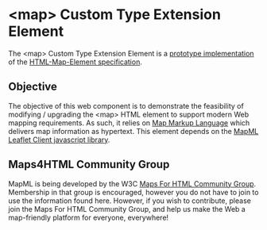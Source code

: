 # &lt;map&gt; Custom Type Extension Element

The &lt;map&gt; Custom Type Extension Element is a [prototype implementation](http://maps4html.github.io/Map-Custom-Element/) of the [HTML-Map-Element specification](http://maps4html.github.io/HTML-Map-Element/).

## Objective

The objective of this web component is to demonstrate the feasibility of modifying / upgrading the &lt;map&gt; HTML element to support modern Web mapping requirements.  As such, it relies on [Map Markup Language](http://maps4html.github.io/mapml/spec/) which delivers map information as hypertext.
This element depends on the [MapML Leaflet Client javascript library](https://github.com/Maps4HTML/MapML-Leaflet-Client).

## Maps4HTML Community Group

MapML is being developed by the W3C [Maps For HTML Community Group](http://www.w3.org/community/maps4html/).  Membership in that group is encouraged, however you do not have to join to use the information found here.  However, if you wish to contribute, please join the Maps For HTML Community Group, and help us make the Web a map-friendly platform for everyone, everywhere!
